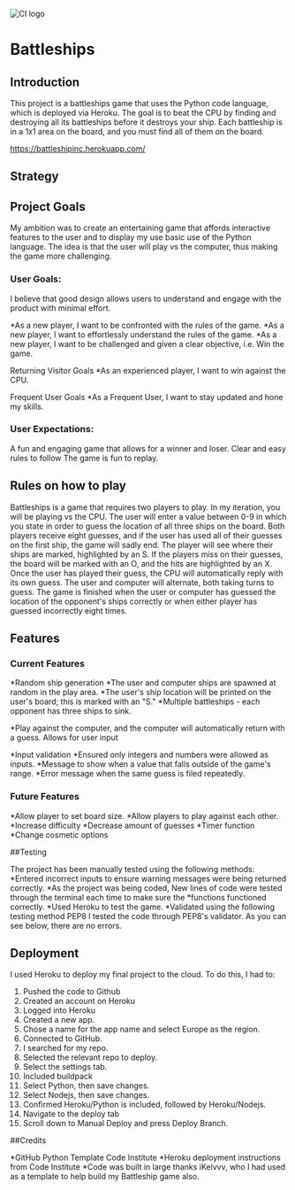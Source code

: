 ![CI logo](https://codeinstitute.s3.amazonaws.com/fullstack/ci_logo_small.png)

# Battleships

## Introduction

This project is a battleships game that uses the Python code language, which is deployed via Heroku.
The goal is to beat the CPU by finding and destroying all its battleships before it destroys your ship. Each battleship is in a 1x1 area on the board, and you must find all of them on the board.

https://battleshipinc.herokuapp.com/


## Strategy

## Project Goals

My ambition was to create an entertaining game that affords interactive features to the user and to display my use basic use of the Python language. The idea is that the user will play vs the computer, thus making the game more challenging. 

### User Goals:

I believe that good design allows users to understand and engage with the product with minimal effort.

*As a new player, I want to be confronted with the rules of the game.
*As a new player, I want to effortlessly understand the rules of the game.
*As a new player, I want to be challenged and given a clear objective, i.e. Win the game.

Returning Visitor Goals
*As an experienced player, I want to win against the CPU.

Frequent User Goals
*As a Frequent User, I want to stay updated and hone my skills.

### User Expectations:
A fun and engaging game that allows for a winner and loser.
Clear and easy rules to follow
The game is fun to replay.

## Rules on how to play

Battleships is a game that requires two players to play. In my iteration, you will be playing vs the CPU. The user will enter a value between 0-9 in which you state in order to guess the location of all three ships on the board. Both players receive eight guesses, and if the user has used all of their guesses on the first ship, the game will sadly end. The player will see where their ships are marked, highlighted by an S. If the players miss on their guesses, the board will be marked with an O, and the hits are highlighted by an X. Once the user has played their guess, the CPU will automatically reply with its own guess. The user and computer will alternate, both taking turns to guess. The game is finished when the user or computer has guessed the location of the opponent's ships correctly or when either player has guessed incorrectly eight times.

## Features

### Current Features

*Random ship generation
*The user and computer ships are spawned at random in the play area.
*The user's ship location will be printed on the user's board; this is marked with an "S."
*Multiple battleships - each opponent has three ships to sink.

*Play against the computer, and the computer will automatically return with a guess.
Allows for user input

*Input validation
  *Ensured only integers and numbers were allowed as inputs.
  *Message to show when a value that falls outside of the game's range.
  *Error message when the same guess is filed repeatedly.

### Future Features
*Allow player to set board size.
*Allow players to play against each other.
*Increase difficulty
*Decrease amount of guesses
*Timer function
*Change cosmetic options

##Testing

The project has been manually tested using the following methods:
*Entered incorrect inputs to ensure warning messages were being returned correctly. 
*As the project was being coded, New lines of code were tested through the terminal each time to make sure the *functions functioned correctly.
*Used Heroku to test the game.
*Validated using the following testing method
PEP8 I tested the code through PEP8's validator. As you can see below, there are no errors.


## Deployment
I used Heroku to deploy my final project to the cloud. To do this, I had to:

1.  Pushed the code to Github
2.  Created an account on Heroku 
3.  Logged into Heroku
4.  Created a new app.
5.  Chose a name for the app name and select Europe as the region.
6.  Connected to GitHub.
7.  I searched for my repo.
8.  Selected the relevant repo to deploy.
9.  Select the settings tab.
10. Included buildpack
11.  Select Python, then save changes.
12. Select Nodejs, then save changes.
13. Confirmed  Heroku/Python is included, followed by Heroku/Nodejs.
14. Navigate to the deploy tab
15. Scroll down to Manual Deploy and press Deploy Branch.


##Credits

*GitHub Python Template Code Institute
*Heroku deployment instructions from Code Institute
*Code was built in large thanks iKelvvv, who I had used as a template to help build my Battleship game also. 
